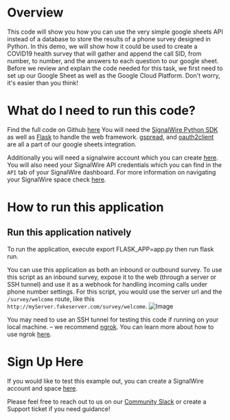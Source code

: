 # Overview

This code will show you how you can use the very simple google sheets API instead of a database to store the results of a phone survey designed in Python. In this demo, we will show how it could be used to create a COVID19 health survey that will gather and append the call SID, from number, to number, and the answers to each question to our google sheet. Before we review and explain the code needed for this task, we first need to set up our Google Sheet as well as the Google Cloud Platform. Don't worry, it's easier than you think!

# What do I need to run this code?
Find the full code on Github [here](https://github.com/signalwire/signalwire-guides/tree/master/code/python_phone_survey)
You will need the [SignalWire Python SDK](https://developer.signalwire.com/compatibility-api/reference/client-libraries-and-sdks#python) as well as [Flask](https://flask.palletsprojects.com/en/2.0.x/installation/#install-flask) to handle the web framework. [gspread](https://docs.gspread.org/en/latest/), and
[oauth2client](https://pypi.org/project/oauth2client/) are all a part of our google sheets integration.

Additionally you will need a signalwire account which you can create [here](https://m.signalwire.com/signups/new?s=1). You will also need your SignalWire API credentials which you can find in the `API` tab of your SignalWire dashboard. For more information on navigating your SignalWire space check [here](https://developer.signalwire.com/apis/docs/navigating-your-space).

# How to run this application

## Run this application natively
To run the application, execute export FLASK_APP=app.py then run flask run.

You can use this application as both an inbound or outbound survey. To use this script as an inbound survey, expose it to the web (through a server or SSH tunnel) and use it as a webhook for handling incoming calls under phone number settings. For this script, you would use the server url and the `/survey/welcome` route, like this `http://myServer.fakeserver.com/survey/welcome`.
![Image](https://github.com/signalwire/guides/blob/kguffey-mass-upload-patch-1/Voice/Phone%20Survey%20With%20Python/Image1.png?raw=true)

You may need to use an SSH tunnel for testing this code if running on your local machine. – we recommend [ngrok](https://ngrok.com/). You can learn more about how to use ngrok [here](https://developer.signalwire.com/apis/docs/how-to-test-webhooks-with-ngrok). 


# Sign Up Here

If you would like to test this example out, you can create a SignalWire account and space [here](https://m.signalwire.com/signups/new?s=1).

Please feel free to reach out to us on our [Community Slack](https://join.slack.com/t/signalwire-community/shared_invite/zt-sjagsni8-AYKmOMhP_1sVMvz9Ya_r0Q) or create a Support ticket if you need guidance!
